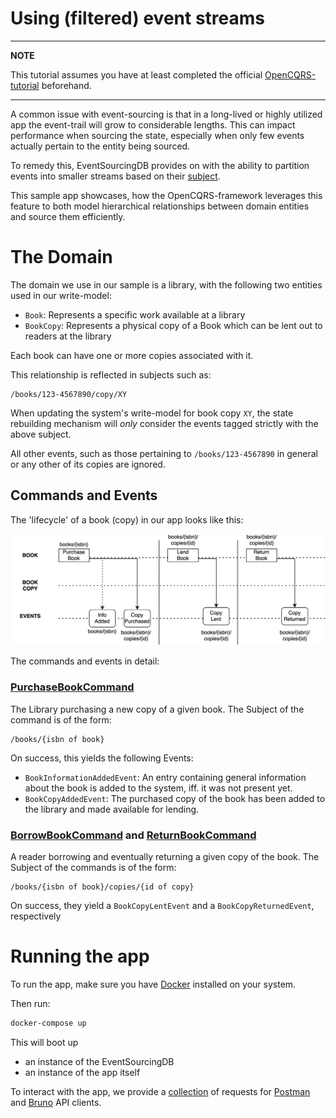 
# Using (filtered) event streams

---
**NOTE**

This tutorial assumes you have at least completed the official [OpenCQRS-tutorial](https://docs.opencqrs.com/tutorials/) beforehand.

---

A common issue with event-sourcing is that in a long-lived or highly utilized app the event-trail will grow to considerable lengths. This can impact performance when sourcing the state, especially when only few events actually pertain to the entity being sourced.

To remedy this, EventSourcingDB provides on with the ability to partition events into smaller streams based on their [subject](https://docs.eventsourcingdb.io/fundamentals/subjects/).

This sample app showcases, how the OpenCQRS-framework leverages this feature to both model hierarchical relationships between domain entities and source them efficiently.

# The Domain

The domain we use in our sample is a library, with the following two entities used in our write-model:

- `Book`: Represents a specific work available at a library
- `BookCopy`: Represents a physical copy of a Book which can be lent out to readers at the library

Each book can have one or more copies associated with it.

This relationship is reflected in subjects such as:

```
/books/123-4567890/copy/XY
```

When updating the system's write-model for book copy `XY`, the state rebuilding mechanism will *only* consider the events tagged strictly with the above subject.

All other events, such as those pertaining to `/books/123-4567890` in general or any other of its copies are ignored.

## Commands and Events

The 'lifecycle' of a book (copy) in our app looks like this:

![](diagramms/book-lifecycle.svg)

The commands and events in detail:

### [PurchaseBookCommand](src/main/java/com/example/cqrs/domain/api/purchasing/PurchaseBookCommand.java)

The Library purchasing a new copy of a given book. The Subject of the command is of the form:

```
/books/{isbn of book}
```

On success, this yields the following Events:

- `BookInformationAddedEvent`: An entry containing general information about the book is added to the system, iff. it was not present yet.
- `BookCopyAddedEvent`: The purchased copy of the book has been added to the library and made available for lending.

### [BorrowBookCommand](src/main/java/com/example/cqrs/domain/api/borrowing/LendBookCommand.java) and [ReturnBookCommand](src/main/java/com/example/cqrs/domain/api/returning/ReturnBookCommand.java)

A reader borrowing and eventually returning a given copy of the book. The Subject of the commands is of the form:

```
/books/{isbn of book}/copies/{id of copy}
```

On success, they yield a `BookCopyLentEvent` and a `BookCopyReturnedEvent`, respectively

# Running the app

To run the app, make sure you have [Docker](https://www.docker.com/) installed on your system.

Then run:

```bash
docker-compose up
```

This will boot up

- an instance of the EventSourcingDB
- an instance of the app itself

To interact with the app, we provide a [collection](clients) of requests for [Postman](https://www.postman.com/) and [Bruno](https://www.usebruno.com/) API clients.
